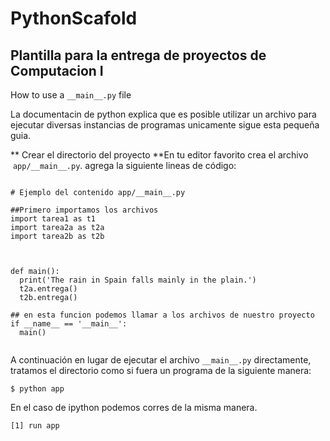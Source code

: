 # PythonScafold
## Plantilla para la entrega de proyectos de Computacion I

How to use a ```__main__.py``` file

La documentacin de python explica que es posible utilizar un archivo para ejecutar diversas instancias de programas unicamente sigue esta pequeña guia.

** Crear el directorio del proyecto **En tu editor favorito crea el archivo  ```app/__main__.py```. agrega la siguiente lineas de código:
```{python}

# Ejemplo del contenido app/__main__.py

##Primero importamos los archivos
import tarea1 as t1
import tarea2a as t2a
import tarea2b as t2b



def main():
  print('The rain in Spain falls mainly in the plain.')
  t2a.entrega()
  t2b.entrega()
   
## en esta funcion podemos llamar a los archivos de nuestro proyecto
if __name__ == '__main__':
  main()
  
```

A continuación en lugar de ejecutar el archivo ```__main__.py``` directamente, tratamos el directorio como si fuera un programa de la siguiente manera:
```
$ python app
```

En el caso de ipython podemos corres de la misma manera.

```{python}
[1] run app

```
